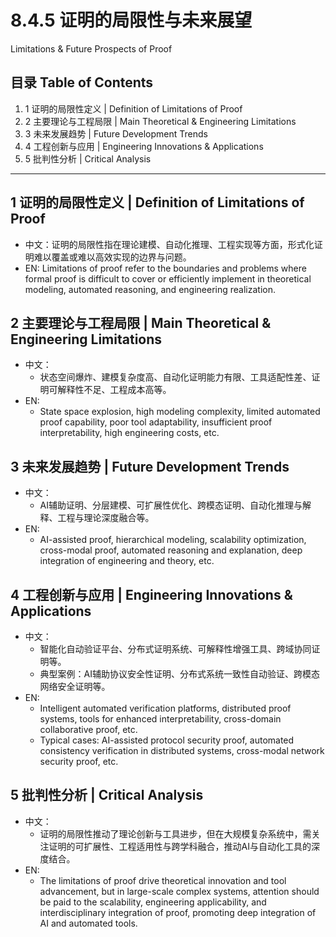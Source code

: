 # 8.4.5 证明的局限性与未来展望

Limitations & Future Prospects of Proof

## 目录 Table of Contents

1. 1 证明的局限性定义 | Definition of Limitations of Proof
2. 2 主要理论与工程局限 | Main Theoretical & Engineering Limitations
3. 3 未来发展趋势 | Future Development Trends
4. 4 工程创新与应用 | Engineering Innovations & Applications
5. 5 批判性分析 | Critical Analysis

---

## 1 证明的局限性定义 | Definition of Limitations of Proof

- 中文：证明的局限性指在理论建模、自动化推理、工程实现等方面，形式化证明难以覆盖或难以高效实现的边界与问题。
- EN: Limitations of proof refer to the boundaries and problems where formal proof is difficult to cover or efficiently implement in theoretical modeling, automated reasoning, and engineering realization.

## 2 主要理论与工程局限 | Main Theoretical & Engineering Limitations

- 中文：
  - 状态空间爆炸、建模复杂度高、自动化证明能力有限、工具适配性差、证明可解释性不足、工程成本高等。
- EN:
  - State space explosion, high modeling complexity, limited automated proof capability, poor tool adaptability, insufficient proof interpretability, high engineering costs, etc.

## 3 未来发展趋势 | Future Development Trends

- 中文：
  - AI辅助证明、分层建模、可扩展性优化、跨模态证明、自动化推理与解释、工程与理论深度融合等。
- EN:
  - AI-assisted proof, hierarchical modeling, scalability optimization, cross-modal proof, automated reasoning and explanation, deep integration of engineering and theory, etc.

## 4 工程创新与应用 | Engineering Innovations & Applications

- 中文：
  - 智能化自动验证平台、分布式证明系统、可解释性增强工具、跨域协同证明等。
  - 典型案例：AI辅助协议安全性证明、分布式系统一致性自动验证、跨模态网络安全证明等。
- EN:
  - Intelligent automated verification platforms, distributed proof systems, tools for enhanced interpretability, cross-domain collaborative proof, etc.
  - Typical cases: AI-assisted protocol security proof, automated consistency verification in distributed systems, cross-modal network security proof, etc.

## 5 批判性分析 | Critical Analysis

- 中文：
  - 证明的局限性推动了理论创新与工具进步，但在大规模复杂系统中，需关注证明的可扩展性、工程适用性与跨学科融合，推动AI与自动化工具的深度结合。
- EN:
  - The limitations of proof drive theoretical innovation and tool advancement, but in large-scale complex systems, attention should be paid to the scalability, engineering applicability, and interdisciplinary integration of proof, promoting deep integration of AI and automated tools.
